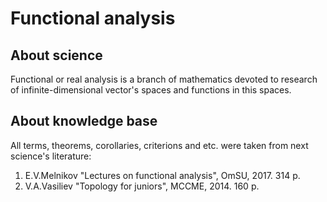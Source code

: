 # Functional analysis

## About science
Functional or real analysis is a branch of mathematics devoted to research of infinite-dimensional vector's spaces and functions in this spaces.

## About knowledge base
All terms, theorems, corollaries, criterions and etc. were taken from next science's literature:
  1) E.V.Melnikov "Lectures on functional analysis", OmSU, 2017. 314 p.
  2) V.A.Vasiliev "Topology for juniors", MCCME, 2014. 160 p.
